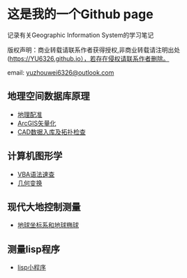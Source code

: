 # 这是我的一个Github page

记录有关Geographic Information System的学习笔记

版权声明：商业转载请联系作者获得授权,非商业转载请注明出处(https://YU6326.github.io），若存在侵权请联系作者删除。

email: yuzhouwei6326@outlook.com

## 地理空间数据库原理

* [地理配准](spatialDatabase/地理配准.md)
* [ArcGIS矢量化](spatialDatabase/矢量化.md)
* [CAD数据入库及拓扑检查](spatialDatabase/数据入库.md)

## 计算机图形学

* [VBA语法速查](Doc/VBA语法.md)
* [几何变换](Doc/坐标变换.html)

## 现代大地控制测量

* [地球坐标系和地球椭球](geodesy/chapter2.html)

## 测量lisp程序

* [lisp小程序](Lisp/lisp1.md)
